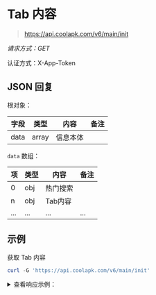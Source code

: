 # Tab 内容

> https://api.coolapk.com/v6/main/init

*请求方式：GET*

认证方式：X-App-Token

## JSON 回复

根对象：

| 字段 | 类型 | 内容 | 备注 |
| - | - | - | - |
| data | array | 信息本体 | |

`data` 数组：

| 项 | 类型 | 内容 | 备注 |
| - | - | - | - |
| 0 | obj | 热门搜索 | |
| n | obj | Tab内容 | |
| ... | ... | ... | ... |

## 示例

获取 Tab 内容

```powershell
curl -G 'https://api.coolapk.com/v6/main/init'
```

<details>
<summary>查看响应示例：</summary>
<pre v-pre data-lang="json"><code class="prismjs lang-json">
{
  "data": [
    {
      "entityType": "card",
      "entityTemplate": "textCard",
      "title": "热门搜索",
      "url": "",
      "entities": [
        {
          "entityType": "hot",
          "title": "OPPO Enco Free 2",
          "url": null,
          "pic": null
        },
        {
          "entityType": "hot",
          "title": "每天一个分手小技巧",
          "url": null,
          "pic": null
        },
        {
          "entityType": "hot",
          "title": "618什么值得买",
          "url": null,
          "pic": null
        }
      ],
      "entityId": 944,
      "entityFixed": 0,
      "pic": "",
      "lastupdate": 1622117479,
      "extraDataArr": {
        "cardId": 944,
        "cardPageName": "V8_APP_EXTRA"
      },
      "extraData": "{"cardId":944,"cardPageName":"V8_APP_EXTRA"}"
    },
    {
      "entityType": "card",
      "entityTemplate": "configCard",
      "title": "首页TAB配置",
      "url": "#PageManageModel::getPageRows?pageType=9&t=1&title=首页TAB配置",
      "entities": [
        {
          "id": 412,
          "title": "关注",
          "page_name": "V9_HOME_TAB_FOLLOW",
          "url": "\/page?url=V9_HOME_TAB_FOLLOW",
          "logo": "http:\/\/image.coolapk.com\/image\/2019\/0326\/14\/1553580240_0612-0-o_1d6s9iank1i278k41ef81ibg10k3i-uid-611629@96x96.png",
          "banner": "",
          "description": "",
          "content": "",
          "page_extras": "",
          "status": 1,
          "page_type": 9,
          "order": 1,
          "is_head_card": 0,
          "uid": 10002,
          "username": "阿酷",
          "hitnum": 378637152,
          "dateline": 1545629009,
          "lastupdate": 1578623454,
          "entityType": "page",
          "entityId": 412,
          "entities": [
            {
              "entityType": "groupTitle",
              "entityId": "",
              "title": "关注分组",
              "url": "",
              "pic": "",
              "page_name": null
            },
            {
              "entityType": "page",
              "entityId": "",
              "title": "全部关注",
              "url": "\/page?url=V9_HOME_TAB_FOLLOW",
              "pic": "",
              "page_name": ""
            },
            {
              "entityType": "page",
              "entityId": "",
              "title": "好友关注",
              "url": "\/page?url=V9_HOME_TAB_FOLLOW&type=circle",
              "pic": "",
              "page_name": ""
            },
            {
              "entityType": "page",
              "entityId": "",
              "title": "应用关注",
              "url": "\/page?url=V9_HOME_TAB_FOLLOW&type=apk",
              "pic": "",
              "page_name": ""
            },
            {
              "entityType": "page",
              "entityId": "",
              "title": "话题关注",
              "url": "\/page?url=V9_HOME_TAB_FOLLOW&type=topic",
              "pic": "",
              "page_name": ""
            },
            {
              "entityType": "page",
              "entityId": "",
              "title": "问题关注",
              "url": "\/page?url=V9_HOME_TAB_FOLLOW&type=question",
              "pic": "",
              "page_name": ""
            },
            {
              "entityType": "page",
              "entityId": "",
              "title": "数码关注",
              "url": "\/page?url=V9_HOME_TAB_FOLLOW&type=product",
              "pic": "",
              "page_name": ""
            }
          ],
          "extraData": "{"saveSubTabSelectedState":"1"}",
          "page_visibility": 1,
          "page_fixed": 1
        },
        {
          "id": 420,
          "title": "头条",
          "page_name": "V9_HOME_TAB_HEADLINE",
          "url": "\/main\/headline",
          "logo": "http:\/\/image.coolapk.com\/image\/2019\/0326\/13\/1553579990_7328-0-o_1d6s9an1s1klakgc61smi7jvgi-uid-611629@96x96.png",
          "banner": "",
          "description": "",
          "content": "",
          "page_extras": "",
          "status": 1,
          "page_type": 9,
          "order": 2,
          "is_head_card": 0,
          "uid": 10002,
          "username": "阿酷",
          "hitnum": 0,
          "dateline": 1545639814,
          "lastupdate": 1557288241,
          "entityType": "page",
          "entityId": 420,
          "entities": [],
          "extraData": "",
          "page_visibility": 1,
          "page_fixed": 1
        },
        {
          "id": 415,
          "title": "热榜",
          "page_name": "V9_HOME_TAB_RANKING",
          "url": "\/page?url=V9_HOME_TAB_RANKING",
          "logo": "http:\/\/image.coolapk.com\/image\/2019\/0326\/14\/1553580287_7679-0-o_1d6s9jpfg98d1jnn19mm1rfv1bik1u-uid-611629@96x96.png",
          "banner": "",
          "description": "",
          "content": "",
          "page_extras": "",
          "status": 1,
          "page_type": 9,
          "order": 3,
          "is_head_card": 0,
          "uid": 10002,
          "username": "阿酷",
          "hitnum": 203503631,
          "dateline": 1545637322,
          "lastupdate": 1575969840,
          "entityType": "page",
          "entityId": 415,
          "entities": [],
          "extraData": "",
          "page_visibility": 1,
          "page_fixed": 0
        },
        {
          "id": 1229,
          "title": "快讯",
          "page_name": "V11_HOME_TAB_NEWS",
          "url": "\/page?url=V11_HOME_TAB_NEWS",
          "logo": "http:\/\/image.coolapk.com\/image\/2019\/1106\/13\/1573019434_908-0-o_1dovk7fjkpjv12m111f31q6qi34a-uid-1603081@96x96.png",
          "banner": "",
          "description": "",
          "content": "",
          "page_extras": "",
          "status": 1,
          "page_type": 9,
          "order": 4,
          "is_head_card": 0,
          "uid": 1603081,
          "username": "匿名游客",
          "hitnum": 3920564,
          "dateline": 1606992206,
          "lastupdate": 1607591454,
          "entityType": "page",
          "entityId": 1229,
          "entities": [],
          "extraData": "",
          "page_visibility": 1,
          "page_fixed": 0
        },
        {
          "id": 1460,
          "title": "闲聊",
          "page_name": "V8_HUODONG_XIANLIAO_20210523",
          "url": "\/page?url=V8_HUODONG_XIANLIAO_20210523",
          "logo": "http:\/\/image.coolapk.com\/image\/2020\/1030\/13\/1604036587_9247-0-o_1els0frdflo014tirmo1rmq1gr8i-uid-408649@200x200.png",
          "banner": "http:\/\/image.coolapk.com\/image\/2020\/1030\/13\/1604036587_9247-0-o_1els0frdflo014tirmo1rmq1gr8i-uid-408649@200x200.png",
          "description": "",
          "content": "",
          "page_extras": "",
          "status": 1,
          "page_type": 9,
          "order": 5,
          "is_head_card": 0,
          "uid": 408649,
          "username": "八百标兵",
          "hitnum": 128096,
          "dateline": 1621734773,
          "lastupdate": 1621734904,
          "entityType": "page",
          "entityId": 1460,
          "entities": [],
          "extraData": "",
          "page_visibility": 1,
          "page_fixed": 0
        },
        {
          "id": 416,
          "title": "话题",
          "page_name": "V9_HOME_TAB_TOPIC",
          "url": "\/page?url=V9_HOME_TAB_TOPIC",
          "logo": "http:\/\/image.coolapk.com\/image\/2019\/0326\/14\/1553580309_0906-0-o_1d6s9ke3cd7c1tlfn3g1gmnci1i-uid-611629@96x96.png",
          "banner": "",
          "description": "",
          "content": "",
          "page_extras": "",
          "status": 1,
          "page_type": 9,
          "order": 6,
          "is_head_card": 0,
          "uid": 10002,
          "username": "阿酷",
          "hitnum": 73001750,
          "dateline": 1545638658,
          "lastupdate": 1615187196,
          "entityType": "page",
          "entityId": 416,
          "entities": [],
          "extraData": "",
          "page_visibility": 1,
          "page_fixed": 0
        },
        {
          "id": 421,
          "title": "直播",
          "page_name": "V9_HOME_TAB_LIVE",
          "url": "\/page?url=V9_HOME_TAB_LIVE",
          "logo": "http:\/\/image.coolapk.com\/image\/2019\/0326\/14\/1553580027_7715-0-o_1d6s9bra41vq1ipohgt2ne1es28-uid-611629@96x96.png",
          "banner": "",
          "description": "",
          "content": "",
          "page_extras": "",
          "status": 1,
          "page_type": 9,
          "order": 7,
          "is_head_card": 0,
          "uid": 10002,
          "username": "阿酷",
          "hitnum": 8596471,
          "dateline": 1545639850,
          "lastupdate": 1615187189,
          "entityType": "page",
          "entityId": 421,
          "entities": [],
          "extraData": "",
          "page_visibility": 1,
          "page_fixed": 0
        },
        {
          "id": 413,
          "title": "视频",
          "page_name": "V9_HOME_TAB_SHIPIN",
          "url": "\/page?url=V9_HOME_TAB_SHIPIN",
          "logo": "http:\/\/image.coolapk.com\/image\/2019\/0326\/14\/1553580086_0837-0-o_1d6s9dkgccth1srf1brb2akrvu18-uid-611629@96x96.png",
          "banner": "",
          "description": "视频频道",
          "content": "",
          "page_extras": "",
          "status": 1,
          "page_type": 9,
          "order": 11,
          "is_head_card": 0,
          "uid": 10002,
          "username": "阿酷",
          "hitnum": 6494090,
          "dateline": 1545630199,
          "lastupdate": 1607479715,
          "entityType": "page",
          "entityId": 413,
          "entities": [],
          "extraData": "",
          "page_visibility": 1,
          "page_fixed": 0
        },
        {
          "id": 417,
          "title": "问答",
          "page_name": "V9_HOME_TAB_WENDA",
          "url": "\/page?url=V9_HOME_TAB_WENDA",
          "logo": "http:\/\/image.coolapk.com\/image\/2019\/0326\/14\/1553580374_3749-0-o_1d6s9mdrcipjuchvlf1qvc12mli-uid-611629@96x96.png",
          "banner": "",
          "description": "",
          "content": "",
          "page_extras": "",
          "status": 1,
          "page_type": 9,
          "order": 15,
          "is_head_card": 0,
          "uid": 10002,
          "username": "阿酷",
          "hitnum": 4989098,
          "dateline": 1545639234,
          "lastupdate": 1599009328,
          "entityType": "page",
          "entityId": 417,
          "entities": [],
          "extraData": "",
          "page_visibility": 1,
          "page_fixed": 0
        }
      ],
      "entityId": 6390,
      "entityFixed": 0,
      "pic": "",
      "lastupdate": 1622202958,
      "extraDataArr": {
        "selectedHomeTab": "V9_HOME_TAB_HEADLINE",
        "Douyin.OpenVideoByDirect2": "true",
        "Bitmap.CompressType": "mixed",
        "MediaPlayer.js": "\/v6\/js\/mediaparser-1569830056.min.js",
        "MediaPlayer.jar": "https:\/\/static.coolapk.com\/hotfix\/v11\/videoParser_2012040.jar",
        "MediaPlayer.jar.md5": "92e20ebbb2450596946cebaf18c3285d",
        "SplashAd.Type": "TT_SPLASH | 5014732 | 887429169",
        "SplashAd.Expires": "900",
        "SplashAd.onResume": "0",
        "Ad.TT_APP_ID": "5014732",
        "Ad.GDT_APP_ID": "1107915162",
        "Api.PushHost": "api2.coolapk.com",
        "Api2.List": [
          "\/v6\/user\/profile",
          "\/v6\/feed\/replyList"
        ],
        "Api2.List2": [
          "\/v6\/user\/profile",
          "\/v6\/feed\/replyList",
          "\/v6\/feed\/detail",
          "\/v6\/main\/indexV8"
        ],
        "QuickLogin.Type": "NTES",
        "writerWarning": "",
        "MainList.Reorder": "0",
        "Share.ReturnMainActivity": "false",
        "UserPrivacy.Version": "20190610",
        "cardId": 6390,
        "cardPageName": "V8_APP_EXTRA"
      },
      "extraData": "{"selectedHomeTab":"V9_HOME_TAB_HEADLINE","Douyin.OpenVideoByDirect2":"true","Bitmap.CompressType":"mixed","MediaPlayer.js":"\\\/v6\\\/js\\\/mediaparser-1569830056.min.js","MediaPlayer.jar":"https:\\\/\\\/static.coolapk.com\\\/hotfix\\\/v11\\\/videoParser_2012040.jar","MediaPlayer.jar.md5":"92e20ebbb2450596946cebaf18c3285d","SplashAd.Type":"TT_SPLASH | 5014732 | 887429169","SplashAd.Expires":"900","SplashAd.onResume":"0","Ad.TT_APP_ID":"5014732","Ad.GDT_APP_ID":"1107915162","Api.PushHost":"api2.coolapk.com","Api2.List":["\\\/v6\\\/user\\\/profile","\\\/v6\\\/feed\\\/replyList"],"Api2.List2":["\\\/v6\\\/user\\\/profile","\\\/v6\\\/feed\\\/replyList","\\\/v6\\\/feed\\\/detail","\\\/v6\\\/main\\\/indexV8"],"QuickLogin.Type":"NTES","writerWarning":"","MainList.Reorder":"0","Share.ReturnMainActivity":"false","UserPrivacy.Version":"20190610","cardId":6390,"cardPageName":"V8_APP_EXTRA"}"
    },
    {
      "entityType": "card",
      "entityTemplate": "configCard",
      "title": "发现TAB配置",
      "url": "#PageManageModel::getPageRows?pageType=13&t=1&title=发现TAB配置",
      "entities": [
        {
          "id": 1175,
          "title": "酷图",
          "page_name": "V11_FIND_COOLPIC",
          "url": "\/page?url=V11_FIND_COOLPIC",
          "logo": "",
          "banner": "",
          "description": "",
          "content": "",
          "page_extras": "",
          "status": 1,
          "page_type": 13,
          "order": 1,
          "is_head_card": 0,
          "uid": 427832,
          "username": "Song_",
          "hitnum": 3339007,
          "dateline": 1603784764,
          "lastupdate": 1603784787,
          "entityType": "page",
          "entityId": 1175,
          "entities": [],
          "extraData": "",
          "page_visibility": 1,
          "page_fixed": 0
        },
        {
          "id": 1170,
          "title": "酷品",
          "page_name": "V11_FIND_GOODS",
          "url": "\/page?url=V11_FIND_GOODS",
          "logo": "http:\/\/image.coolapk.com\/image\/2019\/0326\/14\/1553580047_072-0-o_1d6s9cea2d4b6gq1u0v1ssc1jf4i-uid-611629@96x96.png",
          "banner": "",
          "description": "",
          "content": "",
          "page_extras": "",
          "status": 1,
          "page_type": 13,
          "order": 4,
          "is_head_card": 0,
          "uid": 427832,
          "username": "Song_",
          "hitnum": 5157853,
          "dateline": 1603780598,
          "lastupdate": 1603784779,
          "entityType": "page",
          "entityId": 1170,
          "entities": [],
          "extraData": "",
          "page_visibility": 1,
          "page_fixed": 0
        },
        {
          "id": 1174,
          "title": "好物",
          "page_name": "V11_FIND_GOOD_GOODS_HOME",
          "url": "\/page?url=V11_FIND_GOOD_GOODS_HOME",
          "logo": "",
          "banner": "",
          "description": "",
          "content": "",
          "page_extras": "",
          "status": 1,
          "page_type": 13,
          "order": 5,
          "is_head_card": 0,
          "uid": 427832,
          "username": "Song_",
          "hitnum": 5960869,
          "dateline": 1603781719,
          "lastupdate": 1617767371,
          "entityType": "page",
          "entityId": 1174,
          "entities": [],
          "extraData": "",
          "page_visibility": 1,
          "page_fixed": 0
        },
        {
          "id": 1178,
          "title": "二手",
          "page_name": "V11_DISCOVERY_SECOND_HAND",
          "url": "\/page?url=V11_DISCOVERY_SECOND_HAND",
          "logo": "",
          "banner": "",
          "description": "",
          "content": "",
          "page_extras": "",
          "status": 1,
          "page_type": 13,
          "order": 7,
          "is_head_card": 0,
          "uid": 413952,
          "username": "产品菜鸟吴日天",
          "hitnum": 1272392,
          "dateline": 1603853941,
          "lastupdate": 1608281613,
          "entityType": "page",
          "entityId": 1178,
          "entities": [],
          "extraData": "",
          "page_visibility": 1,
          "page_fixed": 0
        },
        {
          "id": 1176,
          "title": "看看号",
          "page_name": "V11_FIND_DYH",
          "url": "\/user\/dyhSubscribe",
          "logo": "",
          "banner": "",
          "description": "",
          "content": "",
          "page_extras": "",
          "status": 1,
          "page_type": 13,
          "order": 99,
          "is_head_card": 0,
          "uid": 427832,
          "username": "Song_",
          "hitnum": 0,
          "dateline": 1603784838,
          "lastupdate": 1608281607,
          "entityType": "page",
          "entityId": 1176,
          "entities": [],
          "extraData": "",
          "page_visibility": 1,
          "page_fixed": 0
        }
      ],
      "entityId": 20131,
      "entityFixed": 0,
      "pic": "",
      "lastupdate": 1617767347,
      "extraDataArr": {
        "selectedHomeTab": "V11_FIND_GOODS",
        "cardId": 20131,
        "cardPageName": "V8_APP_EXTRA"
      },
      "extraData": "{"selectedHomeTab":"V11_FIND_GOODS","cardId":20131,"cardPageName":"V8_APP_EXTRA"}"
    },
    {
      "entityType": "card",
      "entityTemplate": "configCard",
      "title": "V11数码TAB配置",
      "url": "#PageManageModel::getPageRows?pageType=10&t=1&title=V11数码TAB配置",
      "entities": [
        {
          "id": 1190,
          "title": "数码库",
          "page_name": "V11_DIGITAL_PRODUCT_LIST",
          "url": "\/product\/categoryList",
          "logo": "",
          "banner": "",
          "description": "",
          "content": "",
          "page_extras": "",
          "status": 1,
          "page_type": 10,
          "order": 0,
          "is_head_card": 0,
          "uid": 611629,
          "username": "Bug小王子",
          "hitnum": 0,
          "dateline": 1604460446,
          "lastupdate": 1604470365,
          "entityType": "page",
          "entityId": 1190,
          "entities": [],
          "extraData": "",
          "page_visibility": 1,
          "page_fixed": 0
        },
        {
          "id": 790,
          "title": "数码",
          "page_name": "V10_DIGITAL_HOME",
          "url": "\/page?url=V10_DIGITAL_HOME",
          "logo": "",
          "banner": "",
          "description": "",
          "content": "",
          "page_extras": "",
          "status": 1,
          "page_type": 10,
          "order": 10,
          "is_head_card": 0,
          "uid": 427832,
          "username": "Song_",
          "hitnum": 75425421,
          "dateline": 1575366658,
          "lastupdate": 1604469627,
          "entityType": "page",
          "entityId": 790,
          "entities": [],
          "extraData": "",
          "page_visibility": 1,
          "page_fixed": 0
        },
        {
          "id": 813,
          "title": "手机",
          "page_name": "V10_CHANNEL_SJB",
          "url": "\/page?url=V10_CHANNEL_SJB",
          "logo": "",
          "banner": "",
          "description": "",
          "content": "",
          "page_extras": "",
          "status": 1,
          "page_type": 10,
          "order": 20,
          "is_head_card": 0,
          "uid": 12202,
          "username": "酷安小编",
          "hitnum": 12889891,
          "dateline": 1576738150,
          "lastupdate": 1604469619,
          "entityType": "page",
          "entityId": 813,
          "entities": [],
          "extraData": "",
          "page_visibility": 1,
          "page_fixed": 0
        },
        {
          "id": 1312,
          "title": "耳机",
          "page_name": "V11_ZHUANTI_EARPHONE",
          "url": "\/page?url=V11_ZHUANTI_EARPHONE",
          "logo": "",
          "banner": "",
          "description": "",
          "content": "",
          "page_extras": "",
          "status": 1,
          "page_type": 10,
          "order": 25,
          "is_head_card": 0,
          "uid": 1603081,
          "username": "匿名游客",
          "hitnum": 760813,
          "dateline": 1611979400,
          "lastupdate": 1614133406,
          "entityType": "page",
          "entityId": 1312,
          "entities": [],
          "extraData": "",
          "page_visibility": 1,
          "page_fixed": 0
        },
        {
          "id": 845,
          "title": "排行榜",
          "page_name": "V10_CHANNEL_SMB_TOP",
          "url": "\/page?url=V10_CHANNEL_SMB_TOP",
          "logo": "",
          "banner": "",
          "description": "",
          "content": "",
          "page_extras": "",
          "status": 1,
          "page_type": 10,
          "order": 30,
          "is_head_card": 0,
          "uid": 12202,
          "username": "酷安小编",
          "hitnum": 8182743,
          "dateline": 1579160524,
          "lastupdate": 1604469614,
          "entityType": "page",
          "entityId": 845,
          "entities": [],
          "extraData": "",
          "page_visibility": 1,
          "page_fixed": 0
        }
      ],
      "entityId": 20305,
      "entityFixed": 0,
      "pic": "",
      "lastupdate": 1604479606,
      "extraDataArr": {
        "selectedHomeTab": "V10_DIGITAL_HOME",
        "cardId": 20305,
        "cardPageName": "V8_APP_EXTRA"
      },
      "extraData": "{"selectedHomeTab":"V10_DIGITAL_HOME","cardId":20305,"cardPageName":"V8_APP_EXTRA"}"
    }
  ]
}
</code></pre>
</details>

<script>
  (() => {
    const codes = document.getElementsByClassName('prismjs');
    for (let i = 0; i < codes.length; i++) {
      Prism.highlightElement(codes[i]);
    }
  })();
</script>